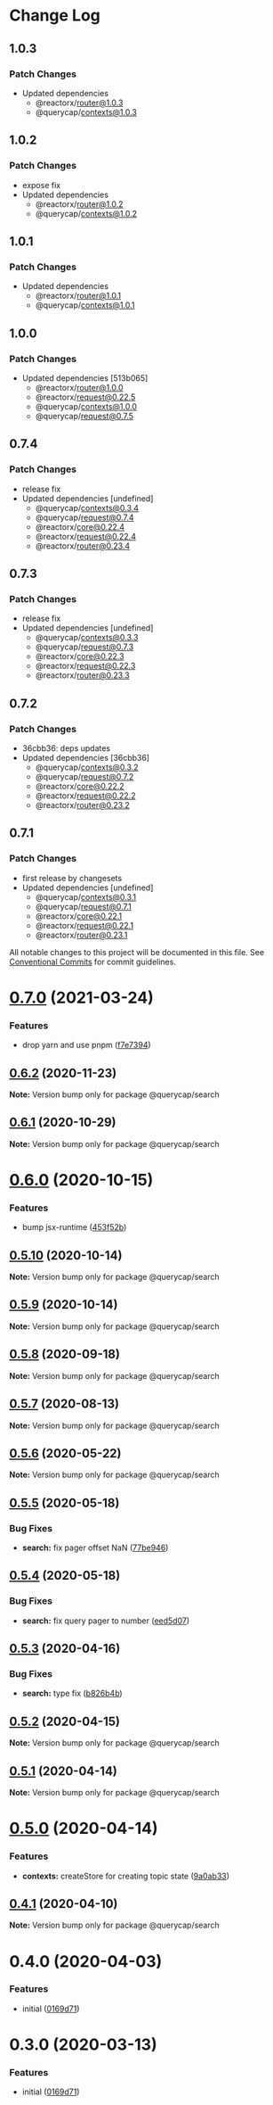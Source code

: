 # Change Log

## 1.0.3

### Patch Changes

- Updated dependencies
  - @reactorx/router@1.0.3
  - @querycap/contexts@1.0.3

## 1.0.2

### Patch Changes

- expose fix
- Updated dependencies
  - @reactorx/router@1.0.2
  - @querycap/contexts@1.0.2

## 1.0.1

### Patch Changes

- Updated dependencies
  - @reactorx/router@1.0.1
  - @querycap/contexts@1.0.1

## 1.0.0

### Patch Changes

- Updated dependencies [513b065]
  - @reactorx/router@1.0.0
  - @reactorx/request@0.22.5
  - @querycap/contexts@1.0.0
  - @querycap/request@0.7.5

## 0.7.4

### Patch Changes

- release fix
- Updated dependencies [undefined]
  - @querycap/contexts@0.3.4
  - @querycap/request@0.7.4
  - @reactorx/core@0.22.4
  - @reactorx/request@0.22.4
  - @reactorx/router@0.23.4

## 0.7.3

### Patch Changes

- release fix
- Updated dependencies [undefined]
  - @querycap/contexts@0.3.3
  - @querycap/request@0.7.3
  - @reactorx/core@0.22.3
  - @reactorx/request@0.22.3
  - @reactorx/router@0.23.3

## 0.7.2

### Patch Changes

- 36cbb36: deps updates
- Updated dependencies [36cbb36]
  - @querycap/contexts@0.3.2
  - @querycap/request@0.7.2
  - @reactorx/core@0.22.2
  - @reactorx/request@0.22.2
  - @reactorx/router@0.23.2

## 0.7.1

### Patch Changes

- first release by changesets
- Updated dependencies [undefined]
  - @querycap/contexts@0.3.1
  - @querycap/request@0.7.1
  - @reactorx/core@0.22.1
  - @reactorx/request@0.22.1
  - @reactorx/router@0.23.1

All notable changes to this project will be documented in this file.
See [Conventional Commits](https://conventionalcommits.org) for commit guidelines.

# [0.7.0](https://github.com/querycap/webappkit/compare/@querycap/search@0.6.2...@querycap/search@0.7.0) (2021-03-24)

### Features

- drop yarn and use pnpm ([f7e7394](https://github.com/querycap/webappkit/commit/f7e7394e1531ffb96ecb3e393e8131451f3e1d9f))

## [0.6.2](https://github.com/querycap/webappkit/compare/@querycap/search@0.6.1...@querycap/search@0.6.2) (2020-11-23)

**Note:** Version bump only for package @querycap/search

## [0.6.1](https://github.com/querycap/webappkit/compare/@querycap/search@0.6.0...@querycap/search@0.6.1) (2020-10-29)

**Note:** Version bump only for package @querycap/search

# [0.6.0](https://github.com/querycap/webappkit/compare/@querycap/search@0.5.10...@querycap/search@0.6.0) (2020-10-15)

### Features

- bump jsx-runtime ([453f52b](https://github.com/querycap/webappkit/commit/453f52b4a7b0e0f987de76da08c9bbb4d39802f8))

## [0.5.10](https://github.com/querycap/webappkit/compare/@querycap/search@0.5.9...@querycap/search@0.5.10) (2020-10-14)

**Note:** Version bump only for package @querycap/search

## [0.5.9](https://github.com/querycap/webappkit/compare/@querycap/search@0.5.8...@querycap/search@0.5.9) (2020-10-14)

**Note:** Version bump only for package @querycap/search

## [0.5.8](https://github.com/querycap/webappkit/compare/@querycap/search@0.5.7...@querycap/search@0.5.8) (2020-09-18)

**Note:** Version bump only for package @querycap/search

## [0.5.7](https://github.com/querycap/webappkit/compare/@querycap/search@0.5.6...@querycap/search@0.5.7) (2020-08-13)

**Note:** Version bump only for package @querycap/search

## [0.5.6](https://github.com/querycap/webappkit/compare/@querycap/search@0.5.5...@querycap/search@0.5.6) (2020-05-22)

**Note:** Version bump only for package @querycap/search

## [0.5.5](https://github.com/querycap/webappkit/compare/@querycap/search@0.5.4...@querycap/search@0.5.5) (2020-05-18)

### Bug Fixes

- **search:** fix pager offset NaN ([77be946](https://github.com/querycap/webappkit/commit/77be946fb6cc548cbd0f1779446bc411875d8c19))

## [0.5.4](https://github.com/querycap/webappkit/compare/@querycap/search@0.5.3...@querycap/search@0.5.4) (2020-05-18)

### Bug Fixes

- **search:** fix query pager to number ([eed5d07](https://github.com/querycap/webappkit/commit/eed5d07e75e1b882363fdb846482f3dbe149aea0))

## [0.5.3](https://github.com/querycap/webappkit/compare/@querycap/search@0.5.2...@querycap/search@0.5.3) (2020-04-16)

### Bug Fixes

- **search:** type fix ([b826b4b](https://github.com/querycap/webappkit/commit/b826b4b56a94990c18c23700ab2903fb5981dc9b))

## [0.5.2](https://github.com/querycap/webappkit/compare/@querycap/search@0.5.1...@querycap/search@0.5.2) (2020-04-15)

**Note:** Version bump only for package @querycap/search

## [0.5.1](https://github.com/querycap/webappkit/compare/@querycap/search@0.5.0...@querycap/search@0.5.1) (2020-04-14)

**Note:** Version bump only for package @querycap/search

# [0.5.0](https://github.com/querycap/webappkit/compare/@querycap/search@0.4.1...@querycap/search@0.5.0) (2020-04-14)

### Features

- **contexts:** createStore for creating topic state ([9a0ab33](https://github.com/querycap/webappkit/commit/9a0ab33376725c94b4a0b813f0ed44dfc3abd9bc))

## [0.4.1](https://github.com/querycap/webappkit/compare/@querycap/search@0.4.0...@querycap/search@0.4.1) (2020-04-10)

**Note:** Version bump only for package @querycap/search

# 0.4.0 (2020-04-03)

### Features

- initial ([0169d71](https://github.com/querycap/webappkit/commit/0169d7105336e71af8f7b32544ae49e29706b189))

# 0.3.0 (2020-03-13)

### Features

- initial ([0169d71](https://github.com/querycap/webappkit/commit/0169d7105336e71af8f7b32544ae49e29706b189))

